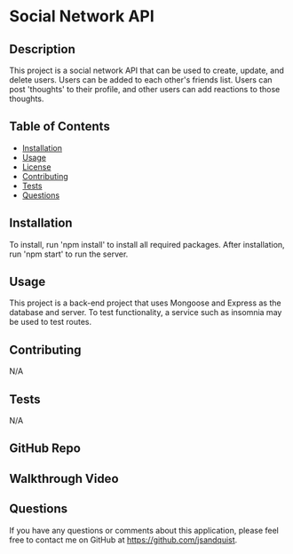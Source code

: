 # Social Network API


  ## Description
  This project is a social network API that can be used to create, update, and delete users. Users can be added to each other's friends list. Users can post 'thoughts' to their profile, and other users can add reactions to those thoughts.

  ## Table of Contents
  - [Installation](#installation)
  - [Usage](#usage)
  - [License](#license)
  - [Contributing](#contributing)
  - [Tests](#tests)
  - [Questions](#questions)

  ## Installation
  To install, run 'npm install' to install all required packages. After installation, run 'npm start' to run the server.

  ## Usage
  This project is a back-end project that uses Mongoose and Express as the database and server. To test functionality, a service such as insomnia may be used to test routes.

  ## Contributing
  N/A

  ## Tests
  N/A

  ## GitHub Repo

  ## Walkthrough Video

  ## Questions
  If you have any questions or comments about this application, please feel free to contact me on GitHub at https://github.com/jsandquist.
